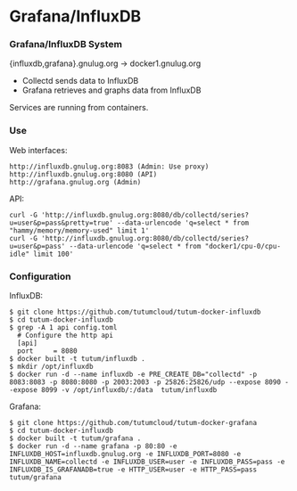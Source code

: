 # Grafana/InfluxDB

### Grafana/InfluxDB System ###

{influxdb,grafana}.gnulug.org -> docker1.gnulug.org
* Collectd sends data to InfluxDB
* Grafana retrieves and graphs data from InfluxDB

Services are running from containers.

### Use ###

Web interfaces:
```
http://influxdb.gnulug.org:8083 (Admin: Use proxy)
http://influxdb.gnulug.org:8080 (API)
http://grafana.gnulug.org (Admin)
```

API:
```
curl -G 'http://influxdb.gnulug.org:8080/db/collectd/series?u=user&p=pass&pretty=true' --data-urlencode 'q=select * from "hammy/memory/memory-used" limit 1'
curl -G 'http://influxdb.gnulug.org:8080/db/collectd/series?u=user&p=pass' --data-urlencode 'q=select * from "docker1/cpu-0/cpu-idle" limit 100'
```

### Configuration ###

InfluxDB:
```
$ git clone https://github.com/tutumcloud/tutum-docker-influxdb
$ cd tutum-docker-influxdb
$ grep -A 1 api config.toml
  # Configure the http api
  [api]
  port     = 8080
$ docker built -t tutum/influxdb .
$ mkdir /opt/influxdb
$ docker run -d --name influxdb -e PRE_CREATE_DB="collectd" -p 8083:8083 -p 8080:8080 -p 2003:2003 -p 25826:25826/udp --expose 8090 --expose 8099 -v /opt/influxdb/:/data  tutum/influxdb
```

Grafana:
```
$ git clone https://github.com/tutumcloud/tutum-docker-grafana
$ cd tutum-docker-influxdb
$ docker built -t tutum/grafana .
$ docker run -d --name grafana -p 80:80 -e INFLUXDB_HOST=influxdb.gnulug.org -e INFLUXDB_PORT=8080 -e INFLUXDB_NAME=collectd -e INFLUXDB_USER=user -e INFLUXDB_PASS=pass -e INFLUXDB_IS_GRAFANADB=true -e HTTP_USER=user -e HTTP_PASS=pass tutum/grafana
```
